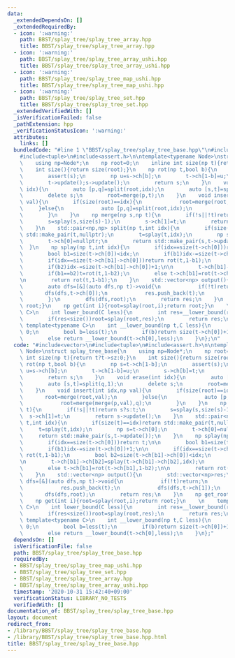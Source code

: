 ```yaml
---
data:
  _extendedDependsOn: []
  _extendedRequiredBy:
  - icon: ':warning:'
    path: BBST/splay_tree/splay_tree_array.hpp
    title: BBST/splay_tree/splay_tree_array.hpp
  - icon: ':warning:'
    path: BBST/splay_tree/splay_tree_array_ushi.hpp
    title: BBST/splay_tree/splay_tree_array_ushi.hpp
  - icon: ':warning:'
    path: BBST/splay_tree/splay_tree_map_ushi.hpp
    title: BBST/splay_tree/splay_tree_map_ushi.hpp
  - icon: ':warning:'
    path: BBST/splay_tree/splay_tree_set.hpp
    title: BBST/splay_tree/splay_tree_set.hpp
  _extendedVerifiedWith: []
  _isVerificationFailed: false
  _pathExtension: hpp
  _verificationStatusIcon: ':warning:'
  attributes:
    links: []
  bundledCode: "#line 1 \"BBST/splay_tree/splay_tree_base.hpp\"\n#include<vector>\n\
    #include<tuple>\n#include<assert.h>\n\ntemplate<typename Node>\nstruct splay_tree_base{\n\
    \    using np=Node*;\n    np root=0;\n    inline int size(np t){return t?t->sz:0;}\n\
    \    int size(){return size(root);}\n    np rot(np t,bool b){\n        np s=t->ch[1-b];\n\
    \        assert(s);\n        np u=s->ch[b];\n        t->ch[1-b]=u;\n        s->ch[b]=t;\n\
    \        t->update();s->update();\n        return s;\n    }\n    void erase(int\
    \ idx){\n        auto [p,q]=split(root,idx);\n        auto [s,t]=split(q,1);\n\
    \        delete s;\n        root=merge(p,t);\n    }\n    void insert(int idx,np\
    \ val){\n        if(size(root)==idx){\n            root=merge(root,val);\n   \
    \     }else{\n            auto [p,q]=split(root,idx);\n            root=merge(merge(p,val),q);\n\
    \        }\n    }\n    np merge(np s,np t){\n        if(!s||!t)return s?s:t;\n\
    \        s=splay(s,size(s)-1);\n        s->ch[1]=t;\n        return s->update();\n\
    \    }\n    std::pair<np,np> split(np t,int idx){\n        if(size(t)==idx)return\
    \ std::make_pair(t,nullptr);\n        t=splay(t,idx);\n        np s=t->ch[0];\n\
    \        t->ch[0]=nullptr;\n        return std::make_pair(s,t->update());\n  \
    \  }\n    np splay(np t,int idx){\n        if(idx==size(t->ch[0]))return t;\n\n\
    \        bool b1=size(t->ch[0])<idx;\n        if(b1)idx-=size(t->ch[0])+1;\n\n\
    \        if(idx==size(t->ch[b1]->ch[0]))return rot(t,1-b1);\n        bool b2=size(t->ch[b1]->ch[0])<idx;\n\
    \        if(b2)idx-=size(t->ch[b1]->ch[0])+1;\n\n        t->ch[b1]->ch[b2]=splay(t->ch[b1]->ch[b2],idx);\n\
    \        if(b1==b2)t=rot(t,1-b2);\n        else t->ch[b1]=rot(t->ch[b1],1-b2);\n\
    \n        return rot(t,1-b1);\n    }\n    std::vector<np> output(){\n        std::vector<np>res;\n\
    \        auto dfs=[&](auto dfs,np t)->void{\n            if(!t)return;\n     \
    \       dfs(dfs,t->ch[0]);\n            res.push_back(t);\n            dfs(dfs,t->ch[1]);\n\
    \        };\n        dfs(dfs,root);\n        return res;\n    }\n    np get_root(){return\
    \ root;}\n    np get(int i){root=splay(root,i);return root;}\n    \n    template<typename\
    \ C>\n    int lower_bound(C less){\n        int res=__lower_bound(root,less);\n\
    \        if(res<size())root=splay(root,res);\n        return res;\n    }\n   \
    \ template<typename C>\n    int __lower_bound(np t,C less){\n        if(!t)return\
    \ 0;\n        bool b=less(t);\n        if(b)return size(t->ch[0])+1+__lower_bound(t->ch[1],less);\n\
    \        else return __lower_bound(t->ch[0],less);\n    }\n};\n"
  code: "#include<vector>\n#include<tuple>\n#include<assert.h>\n\ntemplate<typename\
    \ Node>\nstruct splay_tree_base{\n    using np=Node*;\n    np root=0;\n    inline\
    \ int size(np t){return t?t->sz:0;}\n    int size(){return size(root);}\n    np\
    \ rot(np t,bool b){\n        np s=t->ch[1-b];\n        assert(s);\n        np\
    \ u=s->ch[b];\n        t->ch[1-b]=u;\n        s->ch[b]=t;\n        t->update();s->update();\n\
    \        return s;\n    }\n    void erase(int idx){\n        auto [p,q]=split(root,idx);\n\
    \        auto [s,t]=split(q,1);\n        delete s;\n        root=merge(p,t);\n\
    \    }\n    void insert(int idx,np val){\n        if(size(root)==idx){\n     \
    \       root=merge(root,val);\n        }else{\n            auto [p,q]=split(root,idx);\n\
    \            root=merge(merge(p,val),q);\n        }\n    }\n    np merge(np s,np\
    \ t){\n        if(!s||!t)return s?s:t;\n        s=splay(s,size(s)-1);\n      \
    \  s->ch[1]=t;\n        return s->update();\n    }\n    std::pair<np,np> split(np\
    \ t,int idx){\n        if(size(t)==idx)return std::make_pair(t,nullptr);\n   \
    \     t=splay(t,idx);\n        np s=t->ch[0];\n        t->ch[0]=nullptr;\n   \
    \     return std::make_pair(s,t->update());\n    }\n    np splay(np t,int idx){\n\
    \        if(idx==size(t->ch[0]))return t;\n\n        bool b1=size(t->ch[0])<idx;\n\
    \        if(b1)idx-=size(t->ch[0])+1;\n\n        if(idx==size(t->ch[b1]->ch[0]))return\
    \ rot(t,1-b1);\n        bool b2=size(t->ch[b1]->ch[0])<idx;\n        if(b2)idx-=size(t->ch[b1]->ch[0])+1;\n\
    \n        t->ch[b1]->ch[b2]=splay(t->ch[b1]->ch[b2],idx);\n        if(b1==b2)t=rot(t,1-b2);\n\
    \        else t->ch[b1]=rot(t->ch[b1],1-b2);\n\n        return rot(t,1-b1);\n\
    \    }\n    std::vector<np> output(){\n        std::vector<np>res;\n        auto\
    \ dfs=[&](auto dfs,np t)->void{\n            if(!t)return;\n            dfs(dfs,t->ch[0]);\n\
    \            res.push_back(t);\n            dfs(dfs,t->ch[1]);\n        };\n \
    \       dfs(dfs,root);\n        return res;\n    }\n    np get_root(){return root;}\n\
    \    np get(int i){root=splay(root,i);return root;}\n    \n    template<typename\
    \ C>\n    int lower_bound(C less){\n        int res=__lower_bound(root,less);\n\
    \        if(res<size())root=splay(root,res);\n        return res;\n    }\n   \
    \ template<typename C>\n    int __lower_bound(np t,C less){\n        if(!t)return\
    \ 0;\n        bool b=less(t);\n        if(b)return size(t->ch[0])+1+__lower_bound(t->ch[1],less);\n\
    \        else return __lower_bound(t->ch[0],less);\n    }\n};"
  dependsOn: []
  isVerificationFile: false
  path: BBST/splay_tree/splay_tree_base.hpp
  requiredBy:
  - BBST/splay_tree/splay_tree_map_ushi.hpp
  - BBST/splay_tree/splay_tree_set.hpp
  - BBST/splay_tree/splay_tree_array.hpp
  - BBST/splay_tree/splay_tree_array_ushi.hpp
  timestamp: '2020-10-31 15:42:40+09:00'
  verificationStatus: LIBRARY_NO_TESTS
  verifiedWith: []
documentation_of: BBST/splay_tree/splay_tree_base.hpp
layout: document
redirect_from:
- /library/BBST/splay_tree/splay_tree_base.hpp
- /library/BBST/splay_tree/splay_tree_base.hpp.html
title: BBST/splay_tree/splay_tree_base.hpp
---
```

